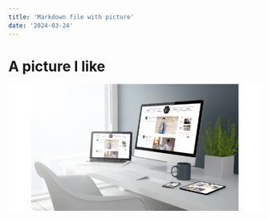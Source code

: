 ```yaml
---
title: 'Markdown file with picture'
date: '2024-03-24'
---
```


# A picture I like

![Picture](image/picture.png)
